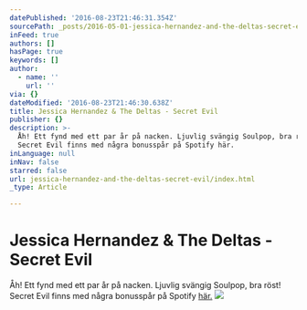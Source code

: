 ```yaml
---
datePublished: '2016-08-23T21:46:31.354Z'
sourcePath: _posts/2016-05-01-jessica-hernandez-and-the-deltas-secret-evil.md
inFeed: true
authors: []
hasPage: true
keywords: []
author:
  - name: ''
    url: ''
via: {}
dateModified: '2016-08-23T21:46:30.638Z'
title: Jessica Hernandez & The Deltas - Secret Evil
publisher: {}
description: >-
  Åh! Ett fynd med ett par år på nacken. Ljuvlig svängig Soulpop, bra röst!
  Secret Evil finns med några bonusspår på Spotify här.
inLanguage: null
inNav: false
starred: false
url: jessica-hernandez-and-the-deltas-secret-evil/index.html
_type: Article

---
```

# Jessica Hernandez & The Deltas - Secret Evil

Åh! Ett fynd med ett par år på nacken. Ljuvlig svängig Soulpop, bra röst! Secret Evil finns med några bonusspår på Spotify [här.][0]
![](https://the-grid-user-content.s3-us-west-2.amazonaws.com/bedc8d6b-edc5-46da-a43c-88772c24ec4e.jpg)

[0]: https://open.spotify.com/album/2U2ZVfiDvXRqjvEQ0GRaIM